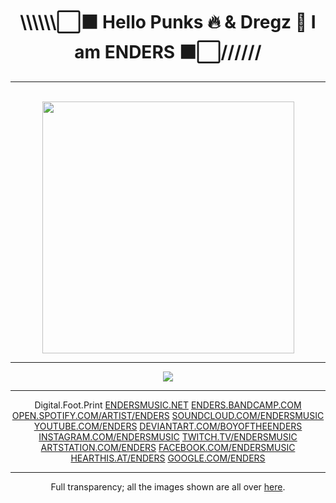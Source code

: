 <div id="header" align="center">
<h1><b> \\\\\\⬜⬛ Hello Punks 🔥 & Dregz 🚷 I am ENDERS ⬛⬜////// </b></h1>
<hr />
<br>
  <img src="https://i.imgur.com/rP5yERe.png" width="403">
</div>
<hr />
<div id="body" align="center">
<p>
<img src="https://i.imgur.com/wZ5ymTS.png">
<hr />
Digital.Foot.Print
    <a href="https://endersmusic.net/">ENDERSMUSIC.NET</a>
    <a href="https://enders.bandcamp.com/">ENDERS.BANDCAMP.COM</a>
    <a href="https://open.spotify.com/artist/5h5FwcXqlSODe17UC43aUq">OPEN.SPOTIFY.COM/ARTIST/ENDERS</a>
    <a href="https://soundcloud.com/endersmusic">SOUNDCLOUD.COM/ENDERSMUSIC</a>
    <a href="https://www.youtube.com/ENDERS">YOUTUBE.COM/ENDERS</a>
    <a href="https://www.deviantart.com/boyoftheenders">DEVIANTART.COM/BOYOFTHEENDERS</a>
    <a href="https://www.instagram.com/endersmusic/">INSTAGRAM.COM/ENDERSMUSIC</a>
    <a href="https://www.twitch.tv/endersmusic">TWITCH.TV/ENDERSMUSIC</a>
    <a href="https://www.artstation.com/enders">ARTSTATION.COM/ENDERS</a>
    <a href="https://www.facebook.com/EndersMusic/">FACEBOOK.COM/ENDERSMUSIC</a>
    <a href="https://hearthis.at/enders/">HEARTHIS.AT/ENDERS</a>
    <a href="https://www.google.com/search?q=E%D0%98DERS&amp;rlz=1C1JJTC_enUS961US961&amp;ei=AZA-Y9_9DcSiptQPkOah-Aw&amp;ved=0ahUKEwifgtuGlsv6AhVEkYkEHRBzCM8Q4dUDCA4&amp;uact=5&amp;oq=E%D0%98DERS&amp;gs_lcp=Cgdnd3Mtd2l6EAMyBQgAEKIEMgUIABCiBDIFCAAQogQ6BQgAEJECOgQILhBDOgUILhCRAjoECAAQQzoRCC4QgAQQsQMQgwEQxwEQ0QM6CwgAEIAEELEDEIMBOgcIABCABBATOggIABAeEAoQEzoFCCEQoAE6BQghEKsCSgQIQRgASgQIRhgAUABY4iFgiSRoCHABeACAAV-IAb4JkgECMTSYAQCgAQGgAQLAAQE&amp;sclient=gws-wiz">GOOGLE.COM/ENDERS</a>
</div>
<hr />
<div id="footer" align="center">
<center>Full transparency; all the images shown are all over <a href="https://imgur.com/user/BoyOfTheEnders/posts">here</a>.</center>


